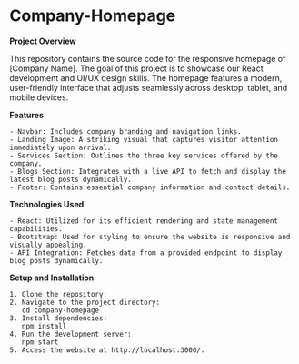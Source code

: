 # Company-Homepage
**Project Overview**

This repository contains the source code for the responsive homepage of [Company Name]. The goal of this project is to showcase our React development and UI/UX design skills. The homepage features a modern, user-friendly interface that adjusts seamlessly across desktop, tablet, and mobile devices.

**Features**

    - Navbar: Includes company branding and navigation links.
    - Landing Image: A striking visual that captures visitor attention immediately upon arrival.
    - Services Section: Outlines the three key services offered by the company.
    - Blogs Section: Integrates with a live API to fetch and display the latest blog posts dynamically.
    - Footer: Contains essential company information and contact details.
    
**Technologies Used**

    - React: Utilized for its efficient rendering and state management capabilities.
    - Bootstrap: Used for styling to ensure the website is responsive and visually appealing.
    - API Integration: Fetches data from a provided endpoint to display blog posts dynamically.
    
**Setup and Installation**

    1. Clone the repository:
    2. Navigate to the project directory:
       cd company-homepage
    3. Install dependencies:
       npm install
    4. Run the development server:
       npm start    
    5. Access the website at http://localhost:3000/.
